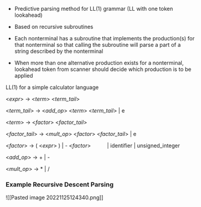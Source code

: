 - Predictive parsing method for LL(1) grammar (LL with one token lookahead)
- Based on recursive subroutines

- Each nonterminal has a subroutine that implements the production(s) for that nonterminal so that calling the subroutine will parse a part of a string described by the nonterminal
-  When more than one alternative production exists for a nonterminal, lookahead token from scanner should decide which production is to be applied

LL(1) for a simple calculator language

<_expr_> -> <_term_> <_term_tail_>

<_term_tail_> -> <_add_op_> <_term_> <_term_tail_> | e

<_term_> -> <_factor_> <_factor_tail_>

<_factor_tail_> -> <_mult_op_> <_factor_> <_factor_tail_> | e

<_factor_> -> ( <_expr_> ) | - <_factor_>
          | identifier | unsigned_integer

<_add_op_> -> + | -

<_mult_op_> -> * | /


### Example Recursive Descent Parsing
![[Pasted image 20221125124340.png]]